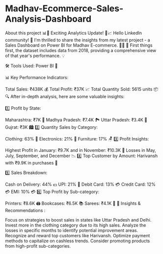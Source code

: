 # Madhav-Ecommerce-Sales-Analysis-Dashboard
About this project
📊🚀 Exciting Analytics Update! 🚀📈 Hello LinkedIn community! 👋 I'm thrilled to share the insights from my latest project - a Sales Dashboard on Power BI for Madhav E-commerce. 🛒💼 📅 First things first, the dataset includes data from 2018, providing a comprehensive view of that year's performance. 💡

🛠 Tools Used: Power BI 💪

📊 Key Performance Indicators:

Total Sales: ₹438K 💰
Total Profit: ₹37K 📈
Total Quantity Sold: 5615 units 📦
🔍 After in-depth analysis, here are some valuable insights:

1️⃣ Profit by State:

Maharashtra: ₹7K 🌆
Madhya Pradesh: ₹7.4K 🏞
Uttar Pradesh: ₹3.4K 🏰
Gujrat: ₹3K 🏙
2️⃣ Quantity Sales by Category:

Clothing: 63% 🧥
Electronics: 21% 📱
Furniture: 17% 🪑
3️⃣ Profit Insights:

Highest Profit in January: ₹9.7K and in November: ₹10.3K 🍂
Losses in May, July, September, and December 📉
4️⃣ Top Customer by Amount: Harivansh with ₹9.9K in purchases 🌟

5️⃣ Sales Breakdown:

Cash on Delivery: 44% 💵
UPI: 21% 📲
Debit Card: 13% 💳
Credit Card: 12% 💳
EMI: 10% 💳
6️⃣ Top Profit by Sub-category:

Printers: ₹8.6K 🖨
Bookcases: ₹6.5K 📚
Sarees: ₹4.1K 👘
📢 Insights & Recommendations :

Focus on strategies to boost sales in states like Uttar Pradesh and Delhi.
Invest more in the clothing category due to its high sales.
Analyze the losses in specific months to identify potential improvement areas.
Recognize and reward top customers like Harivansh.
Optimize payment methods to capitalize on cashless trends.
Consider promoting products from high-profit sub-categories.
